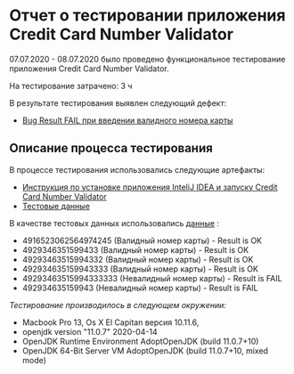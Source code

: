 # Отчет о тестировании приложения Credit Card Number Validator

07.07.2020 - 08.07.2020 было проведено функциональное тестирование приложения Credit Card Number Validator.

На тестирование затрачено: 3 ч

  В результате тестирования выявлен следующий дефект: 
* [Bug Result FAIL при введении валидного номера карты](https://github.com/Syan91/Hw-JAVA-1-2/issues/1)

## Описание процесса тестирования
В процессе тестирования использовались следующие артефакты:
*  [Инструкция по установке приложения InteliJ IDEA и запуску Credit Card Number Validator](https://github.com/netology-code/javaqa-homeworks/tree/master/intro#%D0%BB%D0%B5%D0%B3%D0%B5%D0%BD%D0%B4%D0%B0)
* [Тестовые данные](https://www.freeformatter.com/credit-card-number-generator-validator.html#fakeNumbers)

В качестве тестовых данных использовались [данные](https://www.freeformatter.com/credit-card-number-generator-validator.html#fakeNumbers) :
* 4916523062564974245 (Валидный номер карты) - Result is OK
* 4929346351599433 (Валидный номер карты) - Result is OK
* 49293463515994332 (Валидный номер карты) - Result is OK
* 492934635159943333 (Валидный номер карты) - Result is OK
* 49293463515994333333 (Невалидный номер карты) - Result is FAIL
* 492934635159943 (Невалидный номер карты) - Result is FAIL

*Тестирование производилось в следующем окружении:*
* Macbook Pro 13, Os X El Capitan версия 10.11.6, 
* openjdk version "11.0.7" 2020-04-14
* OpenJDK Runtime Environment AdoptOpenJDK (build 11.0.7+10)
* OpenJDK 64-Bit Server VM AdoptOpenJDK (build 11.0.7+10, mixed mode)
